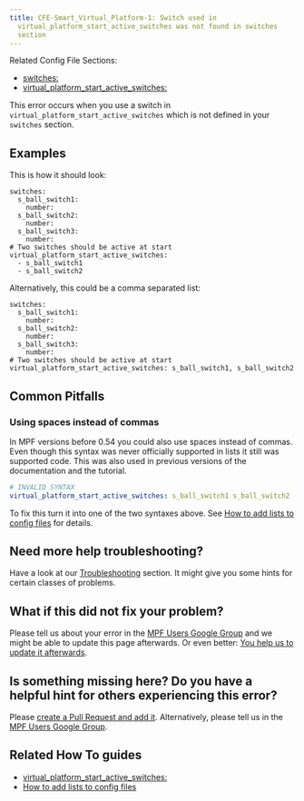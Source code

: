 ```yaml
---
title: CFE-Smart_Virtual_Platform-1: Switch used in
  virtual_platform_start_active_switches was not found in switches
  section
---
```


Related Config File Sections:

* [switches:](../config/switches.md)
* [virtual_platform_start_active_switches:](../config/virtual_platform_start_active_switches.md)

This error occurs when you use a switch in
`virtual_platform_start_active_switches` which is not defined in your
`switches` section.

## Examples

This is how it should look:

``` mpf-config
switches:
  s_ball_switch1:
    number:
  s_ball_switch2:
    number:
  s_ball_switch3:
    number:
# Two switches should be active at start
virtual_platform_start_active_switches:
  - s_ball_switch1
  - s_ball_switch2
```

Alternatively, this could be a comma separated list:

``` mpf-config
switches:
  s_ball_switch1:
    number:
  s_ball_switch2:
    number:
  s_ball_switch3:
    number:
# Two switches should be active at start
virtual_platform_start_active_switches: s_ball_switch1, s_ball_switch2
```

## Common Pitfalls

### Using spaces instead of commas

In MPF versions before 0.54 you could also use spaces instead of commas.
Even though this syntax was never officially supported in lists it still
was supported code. This was also used in previous versions of the
documentation and the tutorial.

``` yaml
# INVALID SYNTAX
virtual_platform_start_active_switches: s_ball_switch1 s_ball_switch2  # note the space instead of a comma
```

To fix this turn it into one of the two syntaxes above. See
[How to add lists to config files](../config/instructions/lists.md) for details.

## Need more help troubleshooting?

Have a look at our [Troubleshooting](../troubleshooting/index.md) section. It might give you some hints for certain classes of
problems.

## What if this did not fix your problem?

Please tell us about your error in the [MPF Users Google
Group](https://groups.google.com/forum/#!forum/mpf-users) and we might
be able to update this page afterwards. Or even better:
[You help us to update it afterwards](../about/help_docs.md).

## Is something missing here? Do you have a helpful hint for others experiencing this error?

Please
[create a Pull Request and add it](../about/help_docs.md). Alternatively, please tell us in the [MPF Users Google
Group](https://groups.google.com/forum/#!forum/mpf-users).

## Related How To guides

* [virtual_platform_start_active_switches:](../config/virtual_platform_start_active_switches.md)
* [How to add lists to config files](../config/instructions/lists.md)
